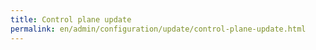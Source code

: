 ```yaml
---
title: Control plane update
permalink: en/admin/configuration/update/control-plane-update.html
---
```

